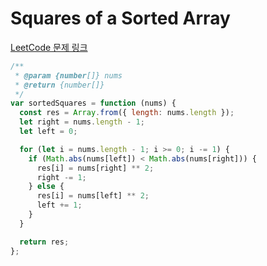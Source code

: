 # Squares of a Sorted Array

[LeetCode 문제 링크](https://leetcode.com/problems/squares-of-a-sorted-array)

```javascript
/**
 * @param {number[]} nums
 * @return {number[]}
 */
var sortedSquares = function (nums) {
  const res = Array.from({ length: nums.length });
  let right = nums.length - 1;
  let left = 0;

  for (let i = nums.length - 1; i >= 0; i -= 1) {
    if (Math.abs(nums[left]) < Math.abs(nums[right])) {
      res[i] = nums[right] ** 2;
      right -= 1;
    } else {
      res[i] = nums[left] ** 2;
      left += 1;
    }
  }

  return res;
};
```
